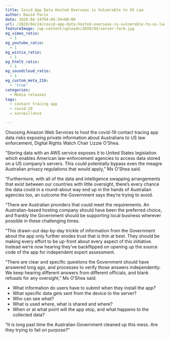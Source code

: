 ```yaml
---
title: Covid App Data Hosted Overseas is Vulnerable to US Law
author: David Paris
date: 2020-04-24T04:04:34+00:00
url: /2020/04/24/covid-app-data-hosted-overseas-is-vulnerable-to-us-law/
featureImage: /wp-content/uploads/2020/04/server-farm.jpg
eg_vimeo_ratio:
  - 1
eg_youtube_ratio:
  - 1
eg_wistia_ratio:
  - 1
eg_html5_ratio:
  - 1
eg_soundcloud_ratio:
  - 1
eg_custom_meta_216:
  - 'true'
categories:
  - Media releases
tags:
  - contact tracing app
  - covid-19
  - surveillance

---
```

Choosing Amazon Web Services to host the covid-19 contact tracing app data risks exposing private information about Australians to US law enforcement, Digital Rights Watch Chair Lizzie O’Shea.

“Storing data with an AWS service exposes it to United States legislation which enables American law-enforcement agencies to access data stored on a US company’s servers. This could potentially bypass even the meagre Australian privacy regulations that would apply,” Ms O’Shea said.

“Furthermore, with all of the data and intelligence swapping arrangements that exist between our countries with little oversight, there’s every chance the data could in a round-about way end up in the hands of Australian agencies too, an outcome the Government says they’re trying to avoid.

“There are Australian providers that could meet the requirements. An Australian-based hosting company should have been the preferred choice, and frankly the Government should be supporting local business wherever possible in these challenging times.

“This drawn-out day-by-day trickle of information from the Government about the app only further erodes trust that is thin at best. They should be making every effort to be up-front about every aspect of this initiative. Instead we’re now hearing they’ve backflipped on opening up the source code of the app for independent expert assessment.

“There are clear and specific questions the Government should have answered long ago, and processes to verify those answers independently. We keep hearing different answers from different officials, and blank refusals for any oversight,” Ms O’Shea said.

  * What information do users have to submit when they install the app?
  * What specific data gets sent from the device to the server?
  * Who can see what?
  * What is used where, what is shared and where?
  * When or at what point will the app stop, and what happens to the collected data?

“It is long past time the Australian Government cleaned up this mess. Are they trying to fail on purpose?”
